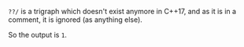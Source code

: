 `??/` is a trigraph which doesn't exist anymore in C++17, and as it is in a comment, it is ignored (as anything else).

So the output is `1`.
